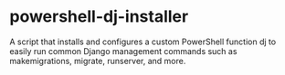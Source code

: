 # powershell-dj-installer
A script that installs and configures a custom PowerShell function dj to easily run common Django management commands such as makemigrations, migrate, runserver, and more.
